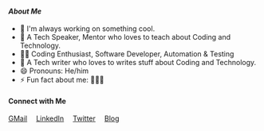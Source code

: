 #### _About Me_

- 🔭 I'm always working on something cool.
- 👯 A Tech Speaker, Mentor who loves to teach about Coding and Technology.
- 👨‍💻 Coding Enthusiast, Software Developer, Automation & Testing
- 🍏 A Tech writer who loves to writes stuff about Coding and Technology.
- 😄 Pronouns: He/him
- ⚡ Fun fact about me: 👨‍💻🧡



#### Connect with Me

[GMail](mailto:idevprakaash@gmail.com?)
 &emsp;[LinkedIn](https://www.linkedin.com/in/idevprakaash)
  &emsp;[Twitter](https://www.twitter.com/codewithdev)
  &emsp;[Blog](https://codewithdev.github.io)


